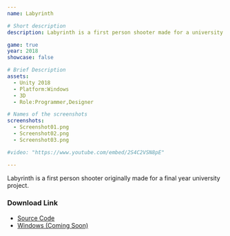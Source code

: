 ```yaml
---
name: Labyrinth

# Short description
description: Labyrinth is a first person shooter made for a university project

game: true
year: 2018
showcase: false

# Brief Description
assets:
  - Unity 2018
  - Platform:Windows
  - 3D
  - Role:Programmer,Designer

# Names of the screenshots
screenshots:
  - Screenshot01.png
  - Screenshot02.png
  - Screenshot03.png

#video: "https://www.youtube.com/embed/2S4C2VSN8pE"

---
```


Labyrinth is a first person shooter originally made for a final year university project.

### Download Link

* [Source Code](https://github.com/PhoenixRRDS/Labyrinth)
* [Windows (Coming Soon)]()
